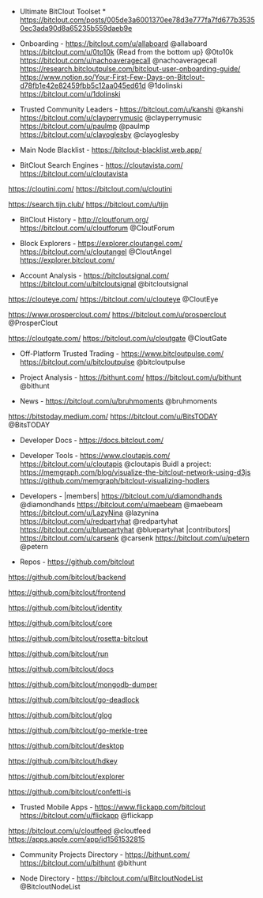 * Ultimate BitClout Toolset *
https://bitclout.com/posts/005de3a6001370ee78d3e777fa7fd677b35350ec3ada90d8a65235b559daeb9e

- Onboarding -
https://bitclout.com/u/allaboard
@allaboard
https://bitclout.com/u/0to10k {Read from the bottom up}
@0to10k
https://bitclout.com/u/nachoaveragecall
@nachoaveragecall
https://research.bitcloutpulse.com/bitclout-user-onboarding-guide/
https://www.notion.so/Your-First-Few-Days-on-Bitclout-d78fb1e42e82459fbb5c12aa045ed61d
@1dolinski
https://bitclout.com/u/1dolinski

- Trusted Community Leaders -
https://bitclout.com/u/kanshi
@kanshi
https://bitclout.com/u/clayperrymusic
@clayperrymusic
https://bitclout.com/u/paulmp
@paulmp
https://bitclout.com/u/clayoglesby
@clayoglesby

- Main Node Blacklist -
https://bitclout-blacklist.web.app/

- BitClout Search Engines -
https://cloutavista.com/
https://bitclout.com/u/cloutavista

https://cloutini.com/
https://bitclout.com/u/cloutini

https://search.tijn.club/
https://bitclout.com/u/tijn

- BitClout History - 
http://cloutforum.org/
https://bitclout.com/u/cloutforum
@CloutForum

- Block Explorers -
https://explorer.cloutangel.com/
https://bitclout.com/u/cloutangel
@CloutAngel
https://explorer.bitclout.com/

- Account Analysis -
https://bitcloutsignal.com/
https://bitclout.com/u/bitcloutsignal
@bitcloutsignal

https://clouteye.com/
https://bitclout.com/u/clouteye
@CloutEye

https://www.prosperclout.com/
https://bitclout.com/u/prosperclout
@ProsperClout

https://cloutgate.com/
https://bitclout.com/u/cloutgate
@CloutGate

- Off-Platform Trusted Trading -
https://www.bitcloutpulse.com/
https://bitclout.com/u/bitcloutpulse
@bitcloutpulse

- Project Analysis -
https://bithunt.com/
https://bitclout.com/u/bithunt
@bithunt

- News -
https://bitclout.com/u/bruhmoments
@bruhmoments

https://bitstoday.medium.com/
https://bitclout.com/u/BitsTODAY
@BitsTODAY

- Developer Docs -
https://docs.bitclout.com/

- Developer Tools -
https://www.cloutapis.com/
https://bitclout.com/u/cloutapis
@cloutapis
Buidl a project: 
https://memgraph.com/blog/visualize-the-bitclout-network-using-d3js
https://github.com/memgraph/bitclout-visualizing-hodlers

- Developers -
|members|
https://bitclout.com/u/diamondhands
@diamondhands
https://bitclout.com/u/maebeam
@maebeam
https://bitclout.com/u/LazyNina
@lazynina
https://bitclout.com/u/redpartyhat
@redpartyhat
https://bitclout.com/u/bluepartyhat
@bluepartyhat |contributors|
https://bitclout.com/u/carsenk
@carsenk
https://bitclout.com/u/petern
@petern

- Repos -
https://github.com/bitclout

https://github.com/bitclout/backend

https://github.com/bitclout/frontend

https://github.com/bitclout/identity

https://github.com/bitclout/core

https://github.com/bitclout/rosetta-bitclout

https://github.com/bitclout/run

https://github.com/bitclout/docs

https://github.com/bitclout/mongodb-dumper

https://github.com/bitclout/go-deadlock

https://github.com/bitclout/glog

https://github.com/bitclout/go-merkle-tree

https://github.com/bitclout/desktop

https://github.com/bitclout/hdkey

https://github.com/bitclout/explorer

https://github.com/bitclout/confetti-js

- Trusted Mobile Apps -
https://www.flickapp.com/bitclout
https://bitclout.com/u/flickapp
@flickapp

https://bitclout.com/u/cloutfeed
@cloutfeed
https://apps.apple.com/app/id1561532815

- Community Projects Directory -
https://bithunt.com/
https://bitclout.com/u/bithunt
@bithunt

- Node Directory - 
https://bitclout.com/u/BitcloutNodeList
@BitcloutNodeList

